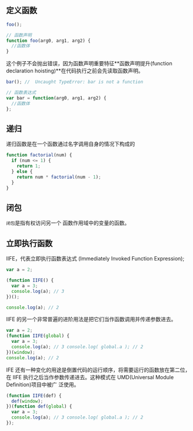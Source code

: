 ## 定义函数

```js
foo();

// 函数声明
function foo(arg0, arg1, arg2) {
  //函数体
}
```

这个例子不会抛出错误，因为函数声明重要特征**函数声明提升(function declaration hoisting)**在代码执行之前会先读取函数声明。

```js
bar(); //  Uncaught TypeError: bar is not a function

// 函数表达式
var bar = function(arg0, arg1, arg2) {
  //函数体
};
```

## 递归

递归函数是在一个函数通过名字调用自身的情况下构成的

```js
function factorial(num) {
  if (num <= 1) {
    return 1;
  } else {
    return num * factorial(num - 1);
  }
}
```

## 闭包

`闭包`是指有权访问另一个 函数作用域中的变量的函数。

## 立即执行函数

IIFE，代表立即执行函数表达式 (Immediately Invoked Function Expression);

```js
var a = 2;

(function IIFE() {
  var a = 3;
  console.log(a); // 3
})();

console.log(a); // 2
```

IIFE 的另一个非常普遍的进阶用法是把它们当作函数调用并传递参数进去。

```js
var a = 2;
(function IIFE(global) {
  var a = 3;
  console.log(a); // 3 console.log( global.a ); // 2
})(window);
console.log(a); // 2
```

IFE 还有一种变化的用途是倒置代码的运行顺序，将需要运行的函数放在第二位，在 IIFE 执行之后当作参数传递进去。这种模式在 UMD(Universal Module Definition)项目中被广 泛使用。

```js
(function IIFE(def) {
  def(window);
})(function def(global) {
  var a = 3;
  console.log(a); // 3 console.log( global.a ); // 2
});
```
